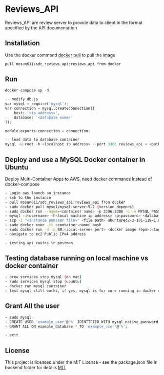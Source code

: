 # Reviews_API

Reviews_API are review server to provide data to client in the format specified by the API documentation 

## Installation

Use the docker command [docker pull](https://pip.pypa.io/en/stable/) to pull the image

```bash
pull mosun611/sdc_reviews_api:reviews_api from docker
```

## Run

```python
docker-compose up -d

-- modify db.js
var mysql = require('mysql');
var connection = mysql.createConnection({
    host: '<ip address>', 
    database: '<database name>'
});

module.exports.connection = connection;

-- load data to database container 
mysql -u root -h <localhost ip address> --port 3306 reviews_api < <path of the sql file>

```

## Deploy and use a MySQL Docker container in Ubuntu

Deploy Multi-Container Apps to AWS, need docker commands instead of docker-compose 

```bash
- Login aws launch an instance
- ssh to the instance 
- pull mosun611/sdc_reviews_api:reviews_api from docker
- sudo docker pull mysql/mysql-server:5.7 (version depends)
- sudo docker run --name=<container name> -p 3306:3306 -d -e MYSQL_PASSWORD=<password> -e MYSQL_USER=<username> -e MYSQL_DATABASE=<database-name> mysql/mysql-server:5.7 (you can add volume environment variable to store the data on instance)
- mysql -u<username> -h<local machine ip address> -p<password> <databasename> < <path of the sql file>
- scp -i "<instance pem/cer file>" <file path> ubuntu@ec2-3-101-119-1.us-west-1.compute.amazonaws.com:/home/ubuntu
- sudo docker exec -it <container-name> bash
- sudo docker run -d -p 80:<local-server port> <docker image repo>:<tagname>
- navigate to ec2 Public IPv4 address

- testing api routes in postman
```

## Testing database running on local machine vs docker container

```bash
- brew services stop mysql (on mac)
- sudo services mysql stop (ubuntu)
- docker run mysql container
- test mysql still works, if yes, mysql is for sure running in docker container 
```


## Grant All the user 

```bash
- sudo mysql
- CREATE USER 'example_user'@'%' IDENTIFIED WITH mysql_native_password BY 'password';
- GRANT ALL ON example_database.* TO 'example_user'@'%';

- exit
```


## License
This project is licensed under the MIT License - see the package.json file in backend folder for details
[MIT](https://choosealicense.com/licenses/mit/)
